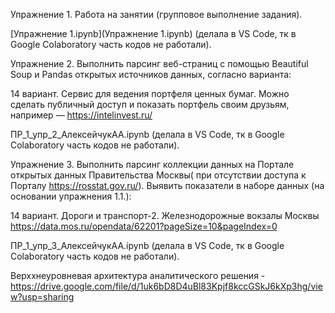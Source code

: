 Упражнение 1. Работа на занятии (групповое выполнение задания).

[Упражнение 1.ipynb](Упражнение 1.ipynb) (делала в VS Code, тк в Google Colaboratory часть кодов не работали).

Упражнение 2. Выполнить парсинг веб-страниц с помощью Beautiful Soup и Pandas открытых источников данных, согласно варианта:

14 вариант. Сервис для ведения портфеля ценных бумаг. Можно сделать публичный доступ и показать портфель своим друзьям, например — https://intelinvest.ru/

ПР_1_упр_2_АлексейчукАА.ipynb (делала в VS Code, тк в Google Colaboratory часть кодов не работали).

Упражнение 3. Выполнить парсинг коллекции данных на Портале открытых данных Правительства Москвы( при отсутствии доступа к Порталу https://rosstat.gov.ru/). Выявить показатели в наборе данных (на основании упражнения 1.1.):

14 вариант. Дороги и транспорт-2. Железнодорожные вокзалы Москвы https://data.mos.ru/opendata/62201?pageSize=10&pageIndex=0

ПР_1_упр_3_АлексейчукАА.ipynb (делала в VS Code, тк в Google Colaboratory часть кодов не работали).

Верххнеуровневая архитектура аналитического решения - https://drive.google.com/file/d/1uk6bD8D4uBl83Kpjf8kccGSkJ6kXp3hg/view?usp=sharing
